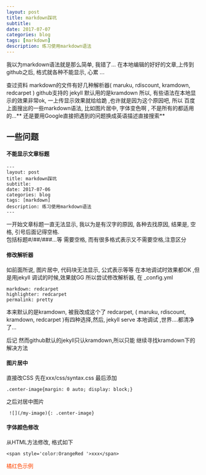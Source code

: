 ```yaml
---
layout: post
title: markdown踩坑
subtitle: 
date: 2017-07-07
categories: blog
tags: [markdown]
description: 练习使用markdown语法
---
```

我以为markdown语法就是那么简单, 我错了... 在本地编辑的好好的文章,上传到github之后, 格式就各种不能显示, 心累 ...

查过资料 markdown的文件有好几种解析器( maruku, rdiscount, kramdown,  redcarpet ) github支持的 jekyll 默认用的是kramdown 所以, 有些语法在本地显示的效果非常ok, 一上传显示效果就给给跪 ,也许就是因为这个原因吧, 所以 百度上面搜出的一些markdown语法, 比如图片居中, 字体变色啊 , 不是所有的都适用的...** 还是要用Google直接把遇到的问题换成英语描述直接搜索**  

## 一些问题
#### 不能显示文章标题
~~~
---
layout: post
title: markdown踩坑
subtitle: 
date: 2017-07-06
categories: blog
tags: [markdown]
description: 练习使用markdown语法
---
~~~

一开始文章标题一直无法显示, 我以为是有汉字的原因, 各种去找原因, 结果是, 空格, 引号后面记得空格.   
包括标题#/##/###...等 需要空格, 而有很多格式表示又不需要空格,注意区分  

#### 修改解析器
如前面所说, 图片居中, 代码块无法显示, 公式表示等等 在本地调试时效果都OK ,但是用jekyll 调试的时候,效果就GG
所以尝试修改解析器, 在 _config.yml  
``` 
markdown: redcarpet
highlighter: redcarpet
permalink: pretty
```
本来默认的是kramdown, 被我改成这个了 redcarpet, ( maruku, rdiscount,  kramdown,  redcarpet )有四种选择,然后, jekyll serve 本地调试 ,世界....都清净了...

后记
然而github默认的jekyll只认kramdown,所以只能 继续寻找kramdown下的解决方法

#### 图片居中
直接改CSS
先在xxx/css/syntax.css 最后添加
~~~
.center-image{margin: 0 auto; display: block;}
~~~
之后对居中图片
~~~
 ![](/my-image){: .center-image}
~~~
#### 字体颜色修改
从HTML方法修改, 格式如下
~~~
<span style='color:OrangeRed '>xxx</span>
~~~
<span style='color:OrangeRed '>橘红色示例</span>




 